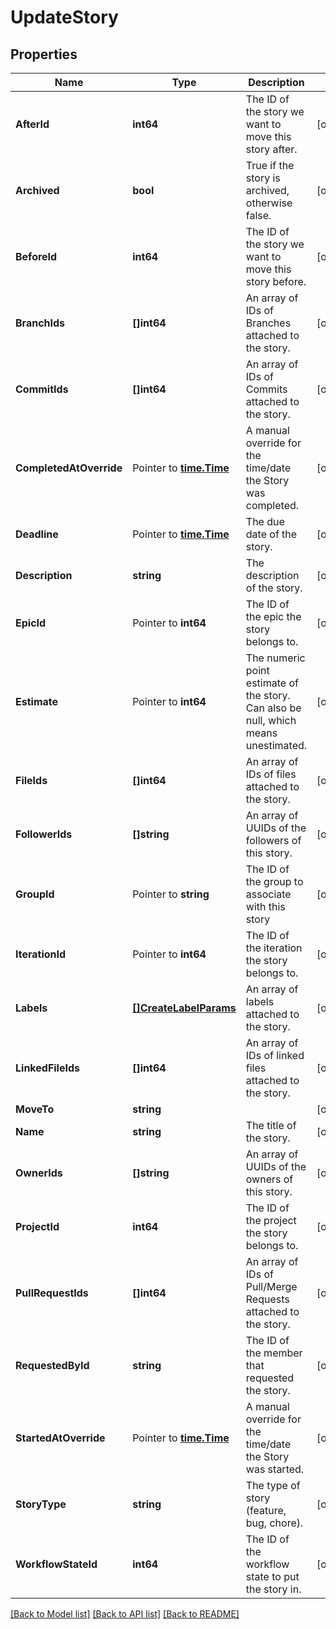 # UpdateStory

## Properties

Name | Type | Description | Notes
------------ | ------------- | ------------- | -------------
**AfterId** | **int64** | The ID of the story we want to move this story after. | [optional] 
**Archived** | **bool** | True if the story is archived, otherwise false. | [optional] 
**BeforeId** | **int64** | The ID of the story we want to move this story before. | [optional] 
**BranchIds** | **[]int64** | An array of IDs of Branches attached to the story. | [optional] 
**CommitIds** | **[]int64** | An array of IDs of Commits attached to the story. | [optional] 
**CompletedAtOverride** | Pointer to [**time.Time**](time.Time.md) | A manual override for the time/date the Story was completed. | [optional] 
**Deadline** | Pointer to [**time.Time**](time.Time.md) | The due date of the story. | [optional] 
**Description** | **string** | The description of the story. | [optional] 
**EpicId** | Pointer to **int64** | The ID of the epic the story belongs to. | [optional] 
**Estimate** | Pointer to **int64** | The numeric point estimate of the story. Can also be null, which means unestimated. | [optional] 
**FileIds** | **[]int64** | An array of IDs of files attached to the story. | [optional] 
**FollowerIds** | **[]string** | An array of UUIDs of the followers of this story. | [optional] 
**GroupId** | Pointer to **string** | The ID of the group to associate with this story | [optional] 
**IterationId** | Pointer to **int64** | The ID of the iteration the story belongs to. | [optional] 
**Labels** | [**[]CreateLabelParams**](CreateLabelParams.md) | An array of labels attached to the story. | [optional] 
**LinkedFileIds** | **[]int64** | An array of IDs of linked files attached to the story. | [optional] 
**MoveTo** | **string** |  | [optional] 
**Name** | **string** | The title of the story. | [optional] 
**OwnerIds** | **[]string** | An array of UUIDs of the owners of this story. | [optional] 
**ProjectId** | **int64** | The ID of the project the story belongs to. | [optional] 
**PullRequestIds** | **[]int64** | An array of IDs of Pull/Merge Requests attached to the story. | [optional] 
**RequestedById** | **string** | The ID of the member that requested the story. | [optional] 
**StartedAtOverride** | Pointer to [**time.Time**](time.Time.md) | A manual override for the time/date the Story was started. | [optional] 
**StoryType** | **string** | The type of story (feature, bug, chore). | [optional] 
**WorkflowStateId** | **int64** | The ID of the workflow state to put the story in. | [optional] 

[[Back to Model list]](../README.md#documentation-for-models) [[Back to API list]](../README.md#documentation-for-api-endpoints) [[Back to README]](../README.md)


